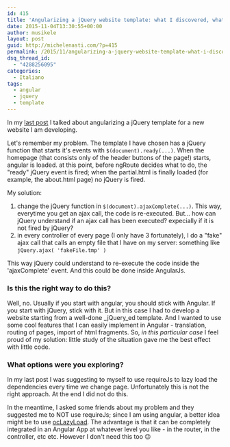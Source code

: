 ```yaml
---
id: 415
title: 'Angularizing a jQuery website template: what I discovered, what I have done'
date: 2015-11-04T13:30:55+00:00
author: musikele
layout: post
guid: http://michelenasti.com/?p=415
permalink: /2015/11/angularizing-a-jquery-website-template-what-i-discovered-what-i-have-done/
dsq_thread_id:
  - "4288256095"
categories:
  - Italiano
tags:
  - angular
  - jquery
  - template
---
```

In my [last post](http://michelenasti.com/2015/10/start-custom-js-with-ngroute/) I talked about angularizing a jQuery template for a new website I am developing.

Let's remember my problem. The template I have chosen has a jQuery function that starts it's events with `$(document).ready(...)`. When the homepage (that consists only of the header buttons of the page!) starts, angular is loaded. at this point, before ngRoute decides what to do, the "ready" jQuery event is fired; when the partial.html is finally loaded (for example, the about.html page) no jQuery is fired.

My solution:

  1. change the jQuery function in `$(document).ajaxComplete(...)`. This way, everytime you get an ajax call, the code is re-executed. But... how can jQuery understand if an ajax call has been executed? expecially if it is not fired by jQuery?
  2. in every controller of every page (I only have 3 fortunately), I do a "fake" ajax call that calls an empty file that I have on my server: something like `jQuery.ajax( 'fakeFile.tmp' )`

This way jQuery could understand to re-execute the code inside the 'ajaxComplete' event. And this could be done inside AngularJs.

### Is this the right way to do this?

Well, no. Usually if you start with angular, you should stick with Angular. If you start with jQuery, stick with it. But in this case I had to develop a website starting from a well-done _jQuery_ed template. And I wanted to use some cool features that I can easily implement in Angular - translation, routing of pages, import of html fragments. So, _in this particular case_ I feel proud of my solution: little study of the situation gave me the best effect with little code.

### What options were you exploring?

In my last post I was suggesting to myself to use requireJs to lazy load the dependencies every time we change page. Unfortunately this is not the right approach. At the end I did not do this.

In the meantime, I asked some friends about my problem and they suggested me to NOT use requireJs; since I am using angular, a better idea might be to use [ocLazyLoad](https://oclazyload.readme.io/). The advantage is that it can be completely integrated in an Angular App at whatever level you like - in the router, in the controller, etc etc. However I don't need this too 😉
